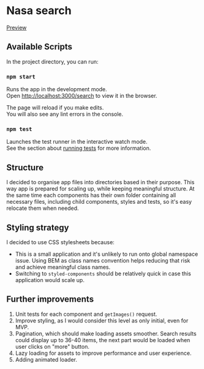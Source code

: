 # Nasa search

[Preview](https://nasa-search-d5af6v103-martynamachowiak.vercel.app/search)

## Available Scripts

In the project directory, you can run:

### `npm start`

Runs the app in the development mode.\
Open [http://localhost:3000/search](http://localhost:3000/search) to view it in the browser.

The page will reload if you make edits.\
You will also see any lint errors in the console.

### `npm test`

Launches the test runner in the interactive watch mode.\
See the section about [running tests](https://facebook.github.io/create-react-app/docs/running-tests) for more information.

## Structure

I decided to organise app files into directories based in their purpose.
This way app is prepared for scaling up, while keeping meaningful structure.
At the same time each components has their own folder containing all necessary files, including child components, styles and tests, so it's easy relocate them when needed.

## Styling strategy

I decided to use CSS stylesheets because:

- This is a small application and it's unlikely to run onto global namespace issue. Using BEM as class names convention helps reducing that risk and achieve meaningful class names.
- Switching to `styled-components` should be relatively quick in case this application would scale up.

## Further improvements

1. Unit tests for each component and `getImages()` request.
2. Improve styling, as I would consider this level as only initial, even for MVP.
3. Pagination, which should make loading assets smoother. Search results could display up to 36-40 items, the next part would be loaded when user clicks on "more" button.
4. Lazy loading for assets to improve performance and user experience.
5. Adding animated loader.
